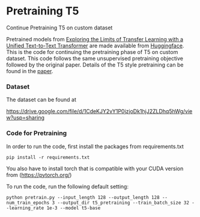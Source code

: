 # Pretraining T5
Continue Pretraining T5 on custom dataset

Pretrained models from [Exploring the Limits of Transfer Learning with a Unified Text-to-Text Transformer](https://arxiv.org/abs/1910.10683) are made available from [Huggingface](https://huggingface.co/transformers/model_doc/t5.html). This is the code for continuing the pretraining phase of T5 on custom dataset. This code follows the same unsupervised pretraining objective followed by the original paper. Details of the T5 style pretraining can be found in the [paper](https://arxiv.org/abs/1910.10683).

### Dataset

The dataset can be found at

https://drive.google.com/file/d/1CdeKJY2vY1P0jzjoDk1hjJ2ZLDhq5hWg/view?usp=sharing

### Code for Pretraining

In order to run the code, first install the packages from requirements.txt 

~~~
pip install -r requirements.txt
~~~
You also have to install torch that is compatible with your CUDA version from (https://pytorch.org/)

To run the code, run the following default setting:
~~~
python pretrain.py --input_length 128 --output_length 128 --num_train_epochs 3 --output_dir t5_pretraining --train_batch_size 32 --learning_rate 1e-3 --model t5-base
~~~
